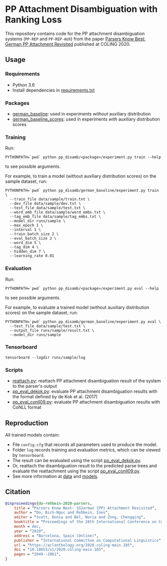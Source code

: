 # PP Attachment Disambiguation with Ranking Loss

This repository contains code for the PP attachment disambiguation systems
(`PP-REP` and `PP-REP-AUX`) from the paper
[Parsers Know Best: German PP Attachment Revisited](https://aclanthology.org/2020.coling-main.185/)
published at COLING 2020.

## Usage

### Requirements
* Python 3.6
* Install dependencies in [requirements.txt](requirements.txt)

### Packages
* [german_baseline](pp_disamb%2Fgerman_baseline): used in experiments _without_ auxiliary distribution
* [german_baseline_scores](pp_disamb%2Fgerman_baseline_scores): used in experiments _with_ auxiliary distribution scores

### Training
Run:
```shell
PYTHONPATH=`pwd` python pp_disamb/<package>/experiment.py train --help
```
to see possible arguments.

For example, to train a model (without auxiliary distribution scores) on the sample dataset, run:

```shell
PYTHONPATH=`pwd` python pp_disamb/german_baseline/experiment.py train \
  --train_file data/sample/train.txt \
  --dev_file data/sample/dev.txt \
  --test_file data/sample/test.txt \
  --word_emb_file data/sample/word_embs.txt \
  --tag_emb_file data/sample/tag_embs.txt \
  --model_dir runs/sample \
  --max_epoch 1 \
  --interval 1 \
  --train_batch_size 2 \
  --eval_batch_size 2 \
  --word_dim 5 \
  --tag_dim 4 \
  --hidden_dim 7 \
  --learning_rate 0.01
```

### Evaluation
Run:
```shell
PYTHONPATH=`pwd` python pp_disamb/<package>/experiment.py eval --help
```
to see possible arguments.

For example, to evaluate a trained model (without auxiliary distribution scores) on the sample dataset, run:
```shell
PYTHONPATH=`pwd` python pp_disamb/german_baseline/experiment.py eval \
  --test_file data/sample/test.txt \
  --output_file runs/sample/result.txt \
  --model_dir runs/sample
```

### Tensorboard

```shell
tensorboard --logdir runs/sample/log
```

### Scripts

* [reattach.py](scripts%2Freattach.py): reattach PP attachment disambiguation result
  of the system to the parser's output
* [pp_eval_dekok.py](scripts%2Fpp_eval_dekok.py): evaluate PP attachment disambiguation results
  with the format defined by de Kok et al. (2017)
* [pp_eval_conll09.py](scripts%2Fpp_eval_conll09.py): evaluate PP attachment disambiguation results
  with CoNLL format


## Reproduction

All trained models contain:
* File `config.cfg` that records all parameters used to produce the model.
* Folder `log` records training and evaluation metrics, which can be viewed by `tensorboard`.
* The result can be evaluated using the script [pp_eval_dekok.py](scripts%2Fpp_eval_dekok.py).
* Or, reattach the disambiguation result to the predicted parse trees and evaluate the reattachment using the script
  [pp_eval_conll09.py](scripts%2Fpp_eval_conll09.py).
* See more information at [data](data) and [models](models).


## Citation

```bib
@inproceedings{do-rehbein-2020-parsers,
    title = "Parsers Know Best: {G}erman {PP} Attachment Revisited",
    author = "Do, Bich-Ngoc and Rehbein, Ines",
    editor = "Scott, Donia and Bel, Nuria and Zong, Chengqing",
    booktitle = "Proceedings of the 28th International Conference on Computational Linguistics",
    month = dec,
    year = "2020",
    address = "Barcelona, Spain (Online)",
    publisher = "International Committee on Computational Linguistics",
    url = "https://aclanthology.org/2020.coling-main.185",
    doi = "10.18653/v1/2020.coling-main.185",
    pages = "2049--2061",
}
```
